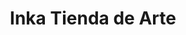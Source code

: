 ---
title: "Inka Tienda de Arte"
url: /ciudad-autonoma-de-buenos-aires/inka-tienda-de-arte/
shop: regalo
---